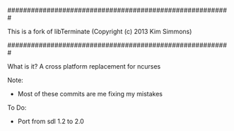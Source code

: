 #########################################################

This is a fork of libTerminate (Copyright (c) 2013 Kim Simmons)

#########################################################

What is it?
A cross platform replacement for ncurses

Note:
 - Most of these commits are me fixing my mistakes

To Do:
 - Port from sdl 1.2 to 2.0

